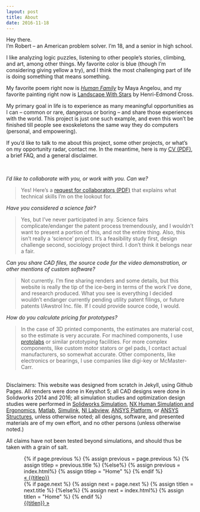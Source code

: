 ```yaml
---
layout: post
title: About
date: 2016-11-18
---
```

Hey there. 	
I’m Robert – an American problem solver. I’m 18, and a senior in high school.  

I like analyzing logic puzzles, listening to other people’s stories, climbing, and art, among other things. My favorite color is blue (though I’m considering giving yellow a try), and I think the most challenging part of life is doing something that means something.

My favorite poem right now is <a href="https://allpoetry.com/Human-Family" target="_blank"><i>Human Family</i></a> by Maya Angelou, and my favorite painting right now is <a href="http://www.metmuseum.org/art/collection/search/459189" target="_blank">Landscape With Stars</a> by Henri-Edmond Cross.

My primary goal in life is to experience as many meaningful opportunities as I can – common or rare, dangerous or boring – and share those experiences with the world. This project is just one such example, and even this won’t be finished till people see exoskeletons the same way they do computers (personal, and empowering). 

If you’d like to talk to me about this project, some other projects, or what’s on my opportunity radar, contact me. In the meantime, here is my <a href="assets/rbmresume.pdf" target="_blank">CV (PDF)</a>, a brief FAQ, and a general disclaimer.

<br>

<i>I’d like to collaborate with you, or work with you. Can we?</i>

> Yes! Here’s a <a href="/assets/RFCollab.pdf">request for collaborators (PDF)</a> that explains what technical skills I’m on the lookout for.

<i>Have you considered a science fair?</i>

> Yes, but I’ve never participated in any. Science fairs complicate/endanger the patent process tremendously, and I wouldn’t want to present a portion of this, and not the entire thing. Also, this isn’t really a ‘science’ project. It’s a feasibility study first, design challenge second, sociology project third. I don’t think it belongs near a fair. 

<i>Can you share CAD files, the source code for the video demonstration, or other mentions of custom software?</i>

> Not currently. I’m fine sharing renders and some details, but this website is really the tip of the ice-berg in terms of the work I’ve done, and research produced. What you see is everything I decided wouldn’t endanger currently pending utility patent filings, or future patents I/Awstrol Inc. file. If I could provide source code, I would. 

<i>How do you calculate pricing for prototypes?</i>

> In the case of 3D printed components, the estimates are material cost, so the estimate is very accurate. For machined components, I use <a href="https://www.protolabs.com/" target="_blank">protolabs</a> or similar prototyping facilities. For more complex components, like custom motor stators or gel pads, I contact actual manufacturers, so somewhat accurate. Other components, like electronics or bearings, I use companies like digi-key or McMaster-Carr. 

<br>
Disclaimers:
This website was designed from scratch in Jekyll, using Github Pages. All renders were done in Keyshot 5; all CAD designs were done in Solidworks 2014 and 2016; all simulation studies and optimization design studies were performed in <a href="https://www.solidworks.com/sw/products/simulation/finite-element-analysis.htm" target="_blank">Solidworks Simulation</a>, <a href="https://www.plm.automation.siemens.com/en_us/products/tecnomatix/manufacturing-simulation/human-ergonomics/index.shtml" target="_blank">NX Human Simulation and Ergonomics</a>, <a href="https://www.mathworks.com/products/matlab/" target="_blank">Matlab</a>, <a href="https://www.mathworks.com/products/simulink/" target="_blank">Simulink</a>, <a href="http://www.ni.com/labview/" target="_blank">NI Labview</a>, <a href="http://www.ansys.com/products/platform" target="_blank">ANSYS Platform</a>, or <a href="http://www.ansys.com/products/structures" target="_blank">ANSYS Structures</a>, unless otherwise noted; all designs, software, and presented materials are of my own effort, and no other persons (unless otherwise noted.)

All claims have not been tested beyond simulations, and should thus be taken with a grain of salt. 

<ul class="footer">
    <ul class="button">
        {% if page.previous %}
            {% assign previous = page.previous %}
            {% assign titlep = previous.title %}
        {%else%}
            {% assign previous = index.html%}
            {% assign titlep = "Home" %}
        {% endif %}
        <div class="button0"><a href="{{site.baseurl}}{{previous.url}}">&laquo; {{titlep}}</a></div>
        {% if page.next %}
            {% assign next = page.next %}
            {% assign titlen = next.title %}
        {%else%}
            {% assign next = index.html%}
            {% assign titlen = "Home" %}
        {% endif %}
        <div class="button0"><a href="{{site.baseurl}}{{next.url}}">{{titlen}} &raquo;</a></div>         
    </ul>
</ul>

